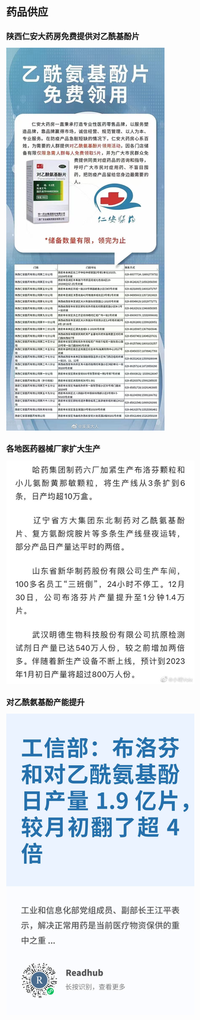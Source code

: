 # 药品供应
## 陕西仁安大药房免费提供对乙酰基酚片
[![IMG_20221217_194128_032.jpg](https://raw.githubusercontent.com/bluntvoice/mypic/main/IMG_20221217_194128_032.jpg)](https://raw.githubusercontent.com/bluntvoice/mypic/main/IMG_20221217_194128_032.jpg)
## 各地医药器械厂家扩大生产
![](https://raw.githubusercontent.com/bluntvoice/mypic/main/IMG_20221231_123453_668.jpg)
## 对乙酰氨基酚产能提升
![](https://raw.githubusercontent.com/bluntvoice/mypic/main/IMG_20221229_183318_053.jpg)